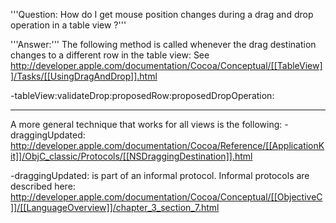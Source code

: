 '''Question: How do I get mouse position changes during a drag and drop operation in a table view ?'''

'''Answer:'''
The following method is called whenever the drag destination changes to a different row in the table view:
See http://developer.apple.com/documentation/Cocoa/Conceptual/[[TableView]]/Tasks/[[UsingDragAndDrop]].html

-tableView:validateDrop:proposedRow:proposedDropOperation:

----
A more general technique that works for all views is the following:
-draggingUpdated:
http://developer.apple.com/documentation/Cocoa/Reference/[[ApplicationKit]]/ObjC_classic/Protocols/[[NSDraggingDestination]].html

-draggingUpdated: is part of an informal protocol.  Informal protocols are described here:
http://developer.apple.com/documentation/Cocoa/Conceptual/[[ObjectiveC]]/[[LanguageOverview]]/chapter_3_section_7.html